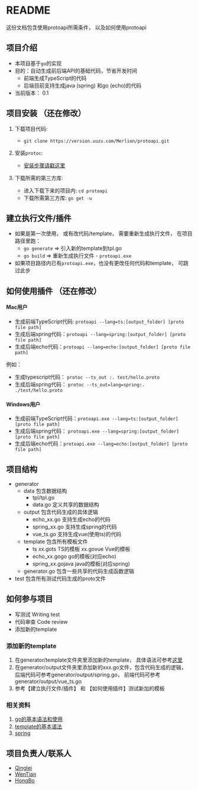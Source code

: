 # README #

这份文档包含使用protoapi所需条件， 以及如何使用protoapi

## 项目介绍

* 本项目基于`go`的实现
* 目的：自动生成前后端API的基础代码，节省开发时间
    * 前端生成TypeScript的代码
    * 后端目前支持生成java (spring) 和go (echo)的代码
* 当前版本： 0.1

## 项目安装 （还在修改）

1. 下载项目代码:
    * `git clone https://version.uuzu.com/Merlion/protoapi.git`

2. 安装`protoc`:
    * [安装步骤请戳这里](http://google.github.io/proto-lens/installing-protoc.html)

3. 下载所需的第三方库:
    * 进入下载下来的项目内: `cd protoapi`
    * 下载所需第三方库: `go get -u`

## 建立执行文件/插件

* 如果是第一次使用， 或有改代码/template， 需要重新生成执行文件， 在项目路径里跑：
    * `go generate` => 引入新的template到tpl.go
    * `go build` => 重新生成执行文件 - `protoapi.exe`
* 如果项目路径内已有`protoapi.exe`，也没有更改任何代码和template， 可跳过此步

## 如何使用插件 （还在修改）

#### Mac用户

* 生成前端TypeScript代码: `protoapi --lang=ts:[output_folder] [proto file path]`
* 生成后端spring代码：`protoapi --lang=spring:[output_folder] [proto file path]`
* 生成后端echo代码：`protoapi --lang=echo:[output_folder] [proto file path]`

例如：
* 生成typescript代码： `protoc --ts_out :. test/hello.proto`
* 生成后端spring代码： `protoc --ts_out=lang=spring:. ./test/hello.proto`

#### Windows用户

* 生成前端TypeScript代码：`protoapi.exe --lang=ts:[output_folder] [proto file path]`
* 生成后端spring代码： `protoapi.exe --lang=spring:[output_folder] [proto file path]`
* 生成后端echo代码：`protoapi.exe --lang=echo:[output_folder] [proto file path]`


## 项目结构
* generator
    * data 包含数据结构
        * tpl/tpl.go
        * data.go 定义共享的数据结构
    * output 包含代码生成的具体逻辑
        * echo_xx.go 支持生成echo的代码
        * spring_xx.go 支持生成spring的代码
        * vue_ts.go 支持生成vue(使用ts)的代码
    * template 包含所有模板文件
        * ts
            xx.gots TS的模板
            xx.govue Vue的模板
        * echo_xx.gogo go的模板(对应echo)
        * spring_xx.gojava java的模板(对应spring)
    * generator.go 包含一些共享的代码生成函数逻辑
* test 包含所有测试代码生成的proto文件

## 如何参与项目

* 写测试 Writing test
* 代码审查 Code review
* 添加新的template

### 添加新的template

1. 在generator/template文件夹里添加新的template， 具体语法可参考[这里](https://golang.org/pkg/text/template/)
2. 在generator/output文件夹里添加新的xxx.go文件，包含代码生成的逻辑， 后端代码可参考generator/output/spring.go， 前端代码可参考generator/output/vue_ts.go
3. 参考【建立执行文件/插件】 和 【如何使用插件】测试新加的模板

### 相关资料
1. [go的基本语法和使用](https://golang.org/doc/)
2. [template的基本语法](https://golang.org/pkg/text/template/)
3. [spring](https://spring.io/guides)


## 项目负责人/联系人

- [Qinglei](ZHUQL@YOOZOO.COM)
- [WenTian](WengW@yoozoo.com)
- [HongBo](WuHongbo@yoozoo.com)